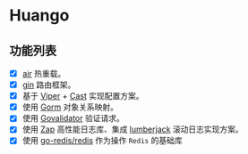 # Huango

## 功能列表

- [x] [air](https://github.com/cosmtrek/air) 热重载。
- [x] [gin](https://gin-gonic.com/) 路由框架。
- [x] 基于 [Viper](https://github.com/spf13/viper) + [Cast](https://github.com/spf13/cast) 实现配置方案。
- [x] 使用 [Gorm](https://gorm.io/) 对象关系映射。
- [x] 使用 [Govalidator](https://github.com/thedevsaddam/govalidator) 验证请求。
- [x] 使用 [Zap](https://github.com/uber-go/zap) 高性能日志库、集成 [lumberjack](https://github.com/natefinch/lumberjack) 滚动日志实现方案。
- [x] 使用 [go-redis/redis](https://github.com/go-redis/redis) 作为操作 `Redis` 的基础库
